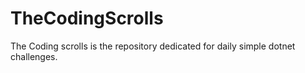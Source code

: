 # TheCodingScrolls
The Coding scrolls is the repository dedicated for daily simple dotnet challenges.
